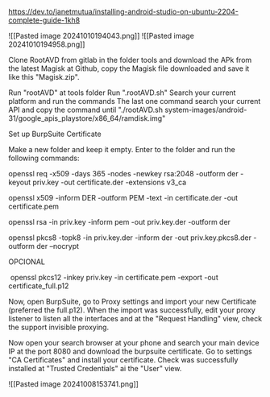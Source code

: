 https://dev.to/janetmutua/installing-android-studio-on-ubuntu-2204-complete-guide-1kh8


![[Pasted image 20241010194043.png]]
![[Pasted image 20241010194958.png]]

Clone RootAVD from gitlab in the folder tools and download the APk from the latest Magisk at Github, copy the Magisk file downloaded and save it like this "Magisk.zip".

Run "rootAVD" at tools folder
Run ".rootAVD.sh"
Search your current platform and run the commands
The last one command search your current API and copy the command until "./rootAVD.sh system-images/android-31/google_apis_playstore/x86_64/ramdisk.img"


Set up BurpSuite Certificate

Make a new folder and keep it empty.
Enter to the folder and run the following commands:

openssl req -x509 -days 365 -nodes -newkey rsa:2048 -outform der -keyout priv.key -out certificate.der -extensions v3_ca

openssl x509 -inform DER -outform PEM -text -in certificate.der -out certificate.pem

openssl rsa -in priv.key -inform pem -out priv.key.der -outform der

openssl pkcs8 -topk8 -in priv.key.der -inform der -out priv.key.pkcs8.der -outform der –nocrypt


OPCIONAL

 openssl pkcs12 -inkey priv.key -in certificate.pem -export -out certificate_full.p12

Now, open BurpSuite, go to Proxy settings and import your new Certificate (preferred the full.p12). When the import was successfully, edit your proxy listener to listen all the interfaces and at the "Request Handling" view, check the support invisible proxying.

Now open your search browser at your phone and search your main device IP at the port 8080 and download the burpsuite certificate. Go to settings "CA Certificates" and install your certificate. Check was successfully installed at "Trusted Credentials" ai the "User" view.

![[Pasted image 20241008153741.png]]